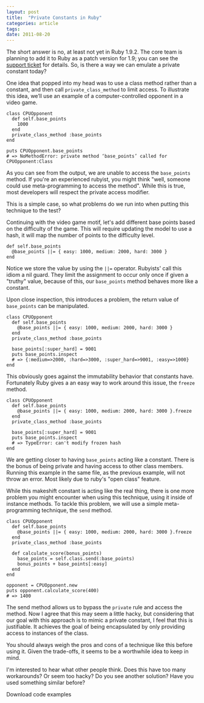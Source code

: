 ```yaml
---
layout: post
title:  "Private Constants in Ruby"
categories: article 
tags: 
date: 2011-08-20
---
```


The short answer is no, at least not yet in Ruby 1.9.2. The core team is planning to add it to Ruby as a patch version for 1.9; you can see the [support ticket](http://redmine.ruby-lang.org/issues/3908) for details. So, is there a way we can emulate a private constant today?
 
One idea that popped into my head was to use a class method rather than a constant, and then call `private_class_method` to limit access. To illustrate this idea, we’ll use an example of a computer-controlled opponent in a video game.

    class CPUOpponent
      def self.base_points
        1000
      end
      private_class_method :base_points
    end
    
    puts CPUOpponent.base_points
    # => NoMethodError: private method ‘base_points’ called for CPUOpponent:Class

As you can see from the output, we are unable to access the `base_points` method. If you're an experienced rubyist, you might think "well, someone could use meta-programming to access the method". While this is true, most developers will respect the private access modifier.

This is a simple case, so what problems do we run into when putting this technique to the test?

Continuing with the video game motif, let's add different base points based on the difficulty of the game. This will require updating the model to use a hash, it will map the number of points to the difficulty level.

    def self.base_points
      @base_points ||= { easy: 1000, medium: 2000, hard: 3000 }
    end

Notice we store the value by using the `||=` operator. Rubyists' call this idiom a nil guard. They limit the assignment to occur only once if given a "truthy" value, because of this, our `base_points` method behaves more like a constant.

Upon close inspection, this introduces a problem, the return value of `base_points` can be manipulated.

    class CPUOpponent
      def self.base_points
        @base_points ||= { easy: 1000, medium: 2000, hard: 3000 }
      end
      private_class_method :base_points
      
      base_points[:super_hard] = 9001
      puts base_points.inspect
      # => {:medium=>2000, :hard=>3000, :super_hard=>9001, :easy=>1000}
    end

This obviously goes against the immutability behavior that constants have. Fortunately Ruby gives a an easy way to work around this issue, the `freeze` method.

    class CPUOpponent
      def self.base_points
        @base_points ||= { easy: 1000, medium: 2000, hard: 3000 }.freeze
      end
      private_class_method :base_points
    
      base_points[:super_hard] = 9001
      puts base_points.inspect
      # => TypeError: can't modify frozen hash
    end

We are getting closer to having `base_points` acting like a constant. There is the bonus of being private and having access to other class members. Running this example in the same file, as the previous example, will not throw an error. Most likely due to ruby's "open class" feature.

While this makeshift constant is acting like the real thing, there is one more problem you might encounter when using this technique, using it inside of instance methods. To tackle this problem, we will use a simple meta-programming technique, the `send` method.

    class CPUOpponent
      def self.base_points
        @base_points ||= { easy: 1000, medium: 2000, hard: 3000 }.freeze
      end
      private_class_method :base_points
    
      def calculate_score(bonus_points)
        base_points = self.class.send(:base_points)
        bonus_points + base_points[:easy]
      end
    end
    
    opponent = CPUOpponent.new
    puts opponent.calculate_score(400)
    # => 1400
  
The send method allows us to bypass the `private` rule and access the method. Now I agree that this may seem a little hacky, but considering that our goal with this approach is to mimic a private constant, I feel that this is justifiable. It achieves the goal of being encapsulated by only providing access to instances of the class.

You should always weigh the pros and cons of a technique like this before using it. Given the trade-offs, it seems to be a worthwhile idea to keep in mind.

I'm interested to hear what other people think. Does this have too many workarounds? Or seem too hacky? Do you see another solution? Have you used something similar before?

Download code examples